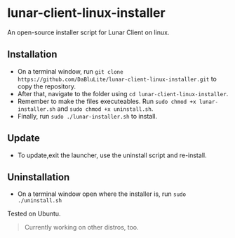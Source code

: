 # lunar-client-linux-installer
An open-source installer script for Lunar Client on linux.

## Installation
* On a terminal window, run `git clone https://github.com/DaBluLite/lunar-client-linux-installer.git` to copy the repository.
* After that, navigate to the folder using `cd lunar-client-linux-installer`.
* Remember to make the files executeables. Run `sudo chmod +x lunar-installer.sh` and `sudo chmod +x uninstall.sh`.
* Finally, run `sudo ./lunar-installer.sh` to install.

## Update
* To update,exit the launcher, use the uninstall script and re-install.

## Uninstallation
* On a terminal window open where the installer is, run `sudo ./uninstall.sh`

Tested on Ubuntu.

> Currently working on other distros, too.
